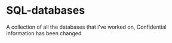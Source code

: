 # SQL-databases
A collection of all the databases that i've worked on, Confidential information has been changed
